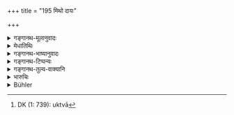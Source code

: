 +++
title = "195 मिथो दायः"

+++

<details><summary>गङ्गानथ-मूलानुवादः</summary>

When a trust has been created privately and accepted also privately, then it should be restored also secretly: as the delivery so the restoration.—(195)
</details>

<details><summary>मेधातिथिः</summary>

"यो यथा निक्षिपेत्" (म्ध् ८.१८०) इत्य् अनेन निक्षिप्तविधिर् अयम् उक्तः[^६१८] । अन्येषु कार्येष्व् अनेन प्रतिपद्यते । ऋणादानोपनिधिविक्रयाद्य् अपि येन यादृशेन प्रकारेण कृतं तादृशेनैव प्रत्यर्पणीयम् । रहसि कृतस्य राजकुले ऽंशमार्गणादिना प्रकाशनं न कर्तव्यम् । तेन स्वहस्तलेख्येन ऋणे गृहीते न राजकुले ऽंशं दाप्यते । उत्तमर्णधनं क्षपणीयम् । 


[^६१८]:
     DK (1: 739): uktvā

अनेनैव निक्षेपे ऽपि सिद्धे तत्र पुनर्वचनं नित्यार्थम् । तेन निक्षेपाद् अन्यत्र रहसि कृतस्यापि विप्रतिपत्त्याशङ्कायां प्रकाशं प्रतिदानं कदाचिद् अस्ति । अथ वेहाप्रकाशकृतस्य प्रकाशीकरणं निषिध्यते । तत्र त्व् अन्यो ऽर्थः समुद्रो ऽसमुद्र इत्यादि तेनापौनरुक्त्यम् ।   

**मिथः**शब्दो रहसि विज्ञेयः । अथ वा परस्परं **मिथः** । सर्वं कार्यं द्वाभ्यां साध्यं दानादि परस्परम् एव क्रियत इति । पुनर्वचनं तृतीयप्रतिषेधार्थम् । **दाय**शब्दः सामान्यशब्दो निक्षेपाद् अन्यान् अपि विक्रयादीन् आह ॥ ८.१९५ ॥
</details>

<details><summary>गङ्गानथ-भाष्यानुवादः</summary>

Verse 180 has laid down the rule regarding *deposits*; and the present verse lays down what is to be done in the case of other transactions.

In the case of debts, friendly loans and sales, the restoration or repayment should be in the same manner in which it had been contracted. So that if it has been given privately, it should not be made public by seeking for re-payment through a court of justice; and when a loan has been given on the strength of a document written by the debtor alone, then its payment should not be sought for through court. If this were done, the creditor’s property should be made to suffer.

The case of deposits also being covered by this same rule, the addition of a rule in regard to them separately is meant to indicate that in their case the rule is *absolute*; hence in the case of transactions other than deposits, when effected in private, if subsequently suspicion should arise regarding the possibility of dispute, it may he right and proper to make it public.

Or the repetition may he justified on the ground that what is done in the present verse is the prohibition of making public what has been done in private, while in the preceding verse what has been said concerns ‘sealed or open deposits.’

The term ‘*mithaḥ*’ means ‘*in private*,’ or ‘*mutually*’ As all transactions are done between two parties, the addition of this adverb is meant to deny the presence of a third party.

‘*Dāya*,’ ‘*Trust*,’ though a generic term, stands here for transactions other than ‘deposits,’—such, for instance, as *sale* and the like.—(195)
</details>

<details><summary>गङ्गानथ-टिप्पन्यः</summary>

This verse is quoted in *Vīramitrodaya* (Vyavahāra 113b), which has the
following notes:—‘*Dāya*,’ handing over, pledging,
depositing,—‘*graha*,’ receiving the deposit
</details>

<details><summary>गङ्गानथ-तुल्य-वाक्यानि</summary>

*Nārada* (2.6).—‘Deposits are of two kinds—attested and unattested. They
must be restored precisely in the same condition in which they were
delivered.’

*Bṛhaspati* (12.5).—‘A deposit is of two kinds—attested and deposited in
private; it must be guarded with the same care as a son.’

Do. (12-14).—‘When a dispute arises with regard to a deposit privately
made, the performance of an ordeal is ordained for both parties, to
establish the facts of the case.’
</details>

<details><summary>भारुचिः</summary>

उपनिध्यर्थो ऽयं पुनरारम्भः । "यो यथा निक्षिपे[द् धस्ते" इति] पूर्वश्लोके निक्षेपप्रकरणोक्तं तदर्थ एव । अयं पुनर् उपनिध्यर्थत्वात् पुनरुक्तस् तेनैव विज्ञेयः । सामान्यविशेषप्रकॢप्त्या वानयोः स्लोकयोर् अपुनरुक्तता वर्णयितव्या ॥ ८.१९४ ॥
</details>

<details><summary>Bühler</summary>

195	But if anything is delivered or received privately, it must be privately returned; as the bailment (was, so should be) the re-delivery.
</details>
